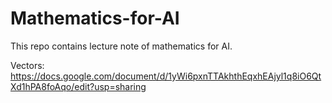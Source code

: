 # Mathematics-for-AI
This repo contains lecture note of mathematics for AI.

Vectors: https://docs.google.com/document/d/1yWi6pxnTTAkhthEqxhEAjyl1q8iO6QtXd1hPA8foAqo/edit?usp=sharing
